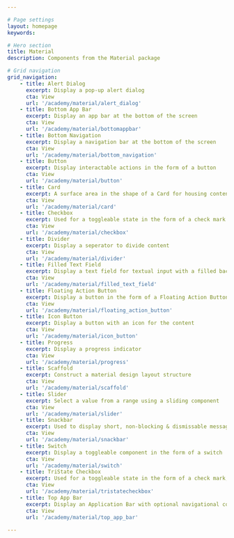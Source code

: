 ```yaml
---

# Page settings
layout: homepage
keywords:

# Hero section
title: Material
description: Components from the Material package

# Grid navigation
grid_navigation:
    - title: Alert Dialog
      excerpt: Display a pop-up alert dialog
      cta: View
      url: '/academy/material/alert_dialog'
    - title: Bottom App Bar
      excerpt: Display an app bar at the bottom of the screen
      cta: View
      url: '/academy/material/bottomappbar'
    - title: Bottom Navigation
      excerpt: Display a navigation bar at the bottom of the screen
      cta: View
      url: '/academy/material/bottom_navigation'
    - title: Button
      excerpt: Display interactable actions in the form of a button
      cta: View
      url: '/academy/material/button'
    - title: Card
      excerpt: A surface area in the shape of a Card for housing content
      cta: View
      url: '/academy/material/card'
    - title: Checkbox
      excerpt: Used for a toggleable state in the form of a check mark 
      cta: View
      url: '/academy/material/checkbox'
    - title: Divider
      excerpt: Display a seperator to divide content 
      cta: View
      url: '/academy/material/divider'
    - title: Filled Text Field
      excerpt: Display a text field for textual input with a filled background
      cta: View
      url: '/academy/material/filled_text_field'
    - title: Floating Action Button
      excerpt: Display a button in the form of a Floating Action Button
      cta: View
      url: '/academy/material/floating_action_button'
    - title: Icon Button
      excerpt: Display a button with an icon for the content
      cta: View
      url: '/academy/material/icon_button'
    - title: Progress
      excerpt: Display a progress indicator
      cta: View
      url: '/academy/material/progress'
    - title: Scaffold
      excerpt: Construct a material design layout structure
      cta: View
      url: '/academy/material/scaffold'
    - title: Slider
      excerpt: Select a value from a range using a sliding component
      cta: View
      url: '/academy/material/slider'
    - title: Snackbar
      excerpt: Used to display short, non-blocking & dismissable messages on screen
      cta: View
      url: '/academy/material/snackbar'
    - title: Switch
      excerpt: Display a toggleable component in the form of a switch
      cta: View
      url: '/academy/material/switch'
    - title: TriState Checkbox
      excerpt: Used for a toggleable state in the form of a check mark, with the addition of an intermediate checked state
      cta: View
      url: '/academy/material/tristatecheckbox'
    - title: Top App Bar
      excerpt: Display an Application Bar with optional navigational components
      cta: View
      url: '/academy/material/top_app_bar'
      
---
```

